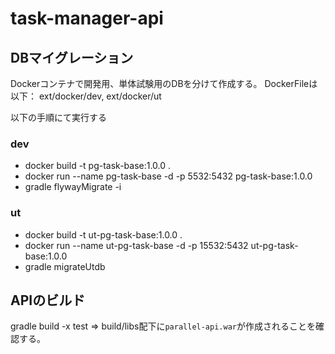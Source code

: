 # task-manager-api
## DBマイグレーション
Dockerコンテナで開発用、単体試験用のDBを分けて作成する。
DockerFileは以下：
ext/docker/dev, ext/docker/ut

以下の手順にて実行する
### dev
- docker build -t pg-task-base:1.0.0 .
- docker run --name pg-task-base -d -p 5532:5432 pg-task-base:1.0.0
- gradle flywayMigrate -i

### ut
- docker build -t ut-pg-task-base:1.0.0 .
- docker run --name ut-pg-task-base -d -p 15532:5432 ut-pg-task-base:1.0.0
- gradle migrateUtdb

## APIのビルド
gradle build -x test => build/libs配下に`parallel-api.war`が作成されることを確認する。
